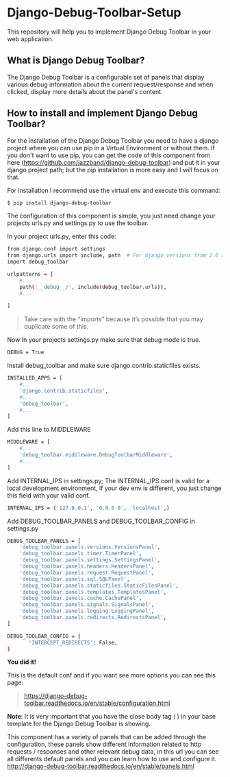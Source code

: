 # Django-Debug-Toolbar-Setup
This repository will help you to implement Django Debug Toolbar in your web application.

## What is Django Debug Toolbar?
The Django Debug Toolbar is a configurable set of panels that display various debug information about the current request/response and when clicked, display more details about the panel's content.

## How to install and implement Django Debug Toolbar?
For the installation of the Django Debug Toolbar you need to have a django project where you can use pip in a Virtual Environment or without them. If you don't want to use pip, you can get the code of this component from here (https://github.com/jazzband/django-debug-toolbar) and put it in your django project path; but the pip installation is more easy and I will focus on that.

For installation I recommend use the virtual env and execute this command:
```sh
$ pip install django-debug-toolbar
```
The configuration of this component is simple, you just need change your projects urls.py and settings.py to use the toolbar.

In your project urls.py, enter this code:
```sh
from django.conf import settings
from django.urls import include, path  # For django versions from 2.0 and up
import debug_toolbar

urlpatterns = [
    #...
    path('__debug__/', include(debug_toolbar.urls)),
    #...
    
] 
```
>Take care with the “imports” because it’s possible that you may duplicate some of this.

Now In your projects settings.py make sure that debug mode is true.
```sh
DEBUG = True
```
Install debug_toolbar and make sure django.contrib.staticfiles exists.
```sh
INSTALLED_APPS = [
    #...
    'django.contrib.staticfiles',
    #...
    'debug_toolbar',
    #...
]
```
Add this line to MIDDLEWARE
```sh
MIDDLEWARE = [
    #...
    'debug_toolbar.middleware.DebugToolbarMiddleware',
    #...
]
```
Add INTERNAL_IPS in settings.py; The INTERNAL_IPS conf is valid for a local development environment, if your dev env is different, you just change this field with your valid conf.
```sh
INTERNAL_IPS = ('127.0.0.1', '0.0.0.0', 'localhost',)
```
Add DEBUG_TOOLBAR_PANELS and DEBUG_TOOLBAR_CONFIG in settings.py
```sh
DEBUG_TOOLBAR_PANELS = [
    'debug_toolbar.panels.versions.VersionsPanel',
    'debug_toolbar.panels.timer.TimerPanel',
    'debug_toolbar.panels.settings.SettingsPanel',
    'debug_toolbar.panels.headers.HeadersPanel',
    'debug_toolbar.panels.request.RequestPanel',
    'debug_toolbar.panels.sql.SQLPanel',
    'debug_toolbar.panels.staticfiles.StaticFilesPanel',
    'debug_toolbar.panels.templates.TemplatesPanel',
    'debug_toolbar.panels.cache.CachePanel',
    'debug_toolbar.panels.signals.SignalsPanel',
    'debug_toolbar.panels.logging.LoggingPanel',
    'debug_toolbar.panels.redirects.RedirectsPanel',
]

DEBUG_TOOLBAR_CONFIG = {
       'INTERCEPT_REDIRECTS': False,
}
```
**You did it!**

This is the default conf and if you want see more options you can see this page:

>https://django-debug-toolbar.readthedocs.io/en/stable/configuration.html

**Note**: It is very important that you have the close body tag ( </body> ) in your base template for the Django Debug Toolbar is showing.

This component has a variety of panels that can be added through the configuration, these panels show different information related to http requests / responses and other relevant debug data, in this url you can see all differents default panels and you can learn how to use and configure it. http://django-debug-toolbar.readthedocs.io/en/stable/panels.html

